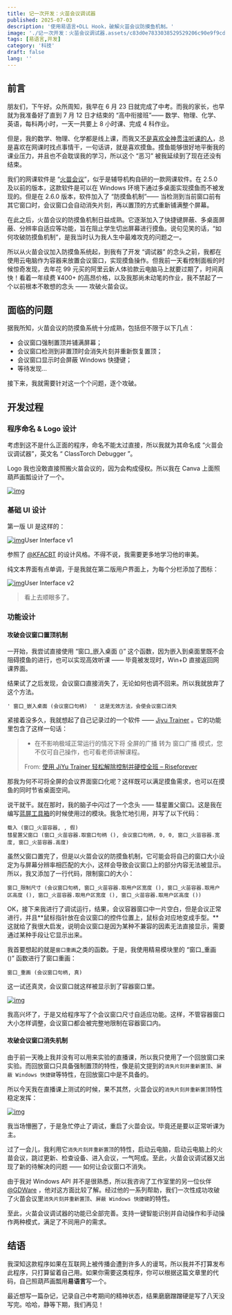 ```yaml
---
title: 记一次开发：火苗会议调试器
published: 2025-07-03
description: '使用易语言+DLL Hook，破解火苗会议防摸鱼机制。'
image: './记一次开发：火苗会议调试器.assets/c83d0e7833038529529206c90e9f9cd1-300x168.webp'
tags: [易语言,开发]
category: '科技'
draft: false 
lang: ''
---
```


## 前言





朋友们，下午好。众所周知，我早在 6 月 23 日就完成了中考。而我的家长，也早就为我准备好了直到 7 月 12 日才结束的 “高中衔接班”—— 数学、物理、化学、英语，每科两小时，一天一共要上 8 小时课、完成 4 科作业。





但是，我的数学、物理、化学都是线上课，而我又[不是喜欢全神贯注听课的人](https://virelyx.com/507/)，总是喜欢在网课时找点事情干，一句话讲，就是喜欢摸鱼。摸鱼能够很好地平衡我的课业压力，并且也不会耽误我的学习，所以这个 “恶习” 被我延续到了现在还没有结束。





我们的网课软件是 “[火苗会议](https://www.classtorch.com/)”，似乎是辅导机构自研的一款网课软件。在 2.5.0 及以前的版本，这款软件是可以在 Windows 环境下通过多桌面实现摸鱼而不被发现的。但是在 2.6.0 版本，软件加入了 “防摸鱼机制”—— 当检测到当前窗口前有其它窗口时，会议窗口会自动消失片刻，再以置顶的方式重新铺满整个屏幕。





在此之后，火苗会议的防摸鱼机制日益成熟。它逐渐加入了快捷键屏蔽、多桌面屏蔽、分辨率自适应等功能，旨在阻止学生切出屏幕进行摸鱼。说句见笑的话，“如何攻破防摸鱼机制”，是我当时认为我人生中最难攻克的问题之一。





所以从火苗会议加入防摸鱼系统起，到我有了开发 “调试器” 的念头之前，我都在使用云电脑作为容器来放置会议窗口，实现摸鱼操作。但我前一天看控制面板的时候惊奇发现，去年花 99 元买的阿里云新人体验款云电脑马上就要过期了，时间真快！看着一年续费 ¥400+ 的高昂价格，以及我那尚未动笔的作业，我不禁起了一个以前根本不敢想的念头 —— 攻破火苗会议。





## 面临的问题





据我所知，火苗会议的防摸鱼系统十分成熟，包括但不限于以下几点：





- 会议窗口强制置顶并铺满屏幕；
- 会议窗口检测到非置顶时会消失片刻并重新恢复置顶；
- 会议窗口显示时会屏蔽 Windows 快捷键；
- 等待发现...





接下来，我就需要针对这一个个问题，逐个攻破。





## 开发过程





### 程序命名 & Logo 设计





考虑到这不是什么正面的程序，命名不能太过直接，所以我就为其命名成 “火苗会议调试器”，英文名 “ ClassTorch Debugger ”。





Logo 我也没敢直接照搬火苗会议的，因为会构成侵权。所以我在 Canva 上面照葫芦画瓢设计了一个。





[![img](./记一次开发：火苗会议调试器.assets/9079a39da00449f9720526335f6f1cb3.webp)](https://img.riseforever.cn/blog_src/2025/07/9079a39da00449f9720526335f6f1cb3.webp)





### 基础 UI 设计





第一版 UI 是这样的：





[![img](./记一次开发：火苗会议调试器.assets/d47a837005205f9b11c3aa0e5e533309.webp)](https://img.riseforever.cn/blog_src/2025/07/d47a837005205f9b11c3aa0e5e533309.webp)User Interface v1





参照了 [@KFACBT](https://gytxtx.xyz/) 的设计风格。不得不说，我需要更多地学习他的审美。





纯文本界面有点单调，于是我就在第二版用户界面上，为每个分栏添加了图标：





[![img](./记一次开发：火苗会议调试器.assets/fb75544689b48a7284a68db6934c42ef.webp)](https://img.riseforever.cn/blog_src/2025/07/fb75544689b48a7284a68db6934c42ef.webp)User Interface v2





> 看上去顺眼多了。





### 功能设计





#### 攻破会议窗口置顶机制





一开始，我尝试直接使用 “窗口_嵌入桌面 ()” 这个函数，因为嵌入到桌面里既不会阻碍摸鱼的进行，也可以实现高效听课 —— 毕竟被发现时，Win+D 直接返回网课界面。





结果试了之后发现，会议窗口直接消失了，无论如何也调不回来。所以我就放弃了这个方法。





```
' 窗口_嵌入桌面 (会议窗口句柄)  ' 这是无效方法，会使会议窗口消失
```





紧接着没多久，我就想起了自己记录过的一个软件 —— [Jiyu Trainer](https://virelyx.com/809/) 。它的功能里包含了这样一句话：





> - 在不影响极域正常运行的情况下将 全屏的广播 转为 窗口广播 模式，您不仅可自己操作，也可看老师讲解课程。
>
> 
>
> 
>
> From: [使用 JiYu Trainer 轻松解除控制并硬控全班 – Riseforever](https://virelyx.com/809/#title-2)





那我为何不可将全屏的会议界面窗口化呢？这样既可以满足摸鱼需求，也可以在摸鱼的同时节省桌面空间。





说干就干。就在那时，我的脑子中闪过了一个念头 —— 彗星置父窗口。这是我在编写[蓝屏工具箱](https://tools.cnstlapy.cn/)的时候使用过的模块。我急忙地引用，并写了以下代码：





```
载入 (窗口_火苗容器, , 假)
彗星置父窗口 (窗口_火苗容器.取窗口句柄 (), 会议窗口句柄, 0, 0, 窗口_火苗容器.宽度, 窗口_火苗容器.高度)
```





虽然父窗口置完了，但是以火苗会议的防摸鱼机制，它可能会将自己的窗口大小设定为与屏幕分辨率相匹配的大小，这样会导致会议窗口上的部分内容无法被显示。所以，我又添加了一行代码，限制窗口的大小：





```
窗口_限制尺寸 (会议窗口句柄, 窗口_火苗容器.取用户区宽度 (), 窗口_火苗容器.取用户区高度 (), 窗口_火苗容器.取用户区宽度 (), 窗口_火苗容器.取用户区高度 ())
```





OK，接下来我进行了调试运行，结果，会议容器窗口中一片空白，但是会议正常进行，并且**鼠标指针放在会议窗口的控件位置上，鼠标会对应地变成手型。**这就给了我很大启发，说明会议窗口是因为某种不兼容的因素无法直接显示，需要通过某种手段让它显示出来。





我首要想起的就是`窗口重画`之类的函数。于是，我使用精易模块里的 “窗口_重画 ()” 函数进行了窗口重画：





```
窗口_重画 (会议窗口句柄, 真)
```





这一试还真灵，会议窗口就这样被显示到了容器窗口里。





[![img](./记一次开发：火苗会议调试器.assets/b540bb71b479748e9daf29dbe921d179.webp)](https://img.riseforever.cn/blog_src/2025/07/b540bb71b479748e9daf29dbe921d179.webp)





我高兴坏了，于是又给程序写了个会议窗口尺寸自适应功能。这样，不管容器窗口大小怎样调整，会议窗口都会被完整地限制在容器窗口内。





#### 攻破会议窗口消失机制





由于前一天晚上我并没有可以用来实验的直播课，所以我只使用了一个回放窗口来实验。而回放窗口只具备强制置顶的特性，像是前文提到的`消失片刻并重新置顶`、`屏蔽 Windows 快捷键`等特性，在回放窗口中是不具备的。





所以今天我在直播课上测试的时候，果不其然，火苗会议的`消失片刻并重新置顶`特性稳定发挥：





[![img](./记一次开发：火苗会议调试器.assets/9332c9ef92f3b715317dc4439a311ac8.webp)](https://img.riseforever.cn/blog_src/2025/07/9332c9ef92f3b715317dc4439a311ac8.webp)





我当场懵圈了，于是急忙停止了调试，重启了火苗会议。毕竟还是要以正常听课为主。





过了一会儿，我利用它`消失片刻并重新置顶`的特性，启动云电脑，启动云电脑上的火苗会议，跳过更新、检查设备、进入会议，一气呵成。至此，火苗会议调试器又出现了新的待解决的问题 —— 如何让会议窗口不消失。





由于我对 Windows API 并不是很熟悉，所以我咨询了工作室里的另一位伙伴 [@GDWare](https://gdware.cnstlapy.cn/) ，他对这方面比较了解。经过他的一系列帮助，我们一次性成功攻破了火苗会议里`消失片刻并重新置顶`、`屏蔽 Windows 快捷键`的特性。





至此，火苗会议调试器的功能已全部完善。支持一键智能识别并自动操作和手动操作两种模式，满足了不同用户的需求。





## 结语





我深知这款程序如果在互联网上被传播会遭到许多人的谩骂，所以我并不打算发布此程序，只打算留着自己用。如果你需要这类程序，你可以根据这篇文章里的代码，自己照葫芦画瓢用**易语言**写一个。





最近想写一篇杂记，记录自己中考期间的精神状态，结果磨磨蹭蹭硬是写了八天没写完。哈哈，静等下期，我们再见！
